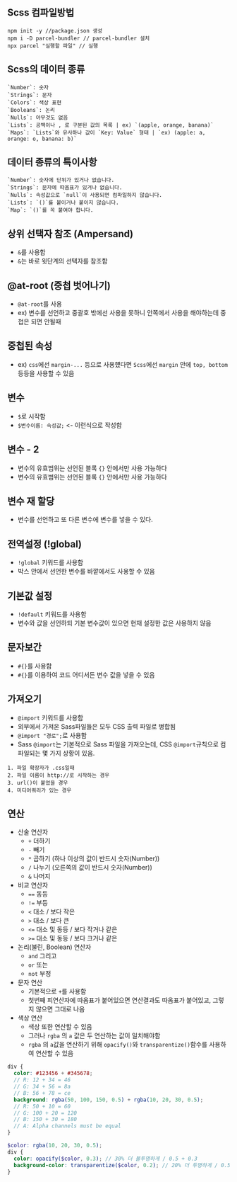 ## Scss 컴파일방법

```
npm init -y //package.json 생성
npm i -D parcel-bundler // parcel-bundler 설치
npx parcel "실행할 파일" // 실행
```

## Scss의 데이터 종류

```
`Number`: 숫자
`Strings`: 문자
`Colors`: 색상 표현
`Booleans`: 논리
`Nulls`: 아무것도 없음
`Lists`: 공백이나 , 로 구분된 값의 목록 | ex) `(apple, orange, banana)`
`Maps`: `Lists`와 유사하나 값이 `Key: Value` 형태 | `ex) (apple: a, orange: o, banana: b)`
```

## 데이터 종류의 특이사항

```
`Number`: 숫자에 단위가 있거나 없습니다.
`Strings`: 문자에 따옴표가 있거나 없습니다.
`Nulls`: 속성값으로 `null`이 사용되면 컴파일하지 않습니다.
`Lists`: `()`를 붙이거나 붙이지 않습니다.
`Map`: `()`를 꼭 붙여야 합니다.
```

## 상위 선택자 참조 (Ampersand)

- `&`를 사용함
- `&`는 바로 윗단계의 선택자를 참조함

## @at-root (중첩 벗어나기)

- `@at-root`를 사용
- ex) 변수를 선언하고 중괄호 밖에선 사용을 못하니 안쪽에서 사용을 해야하는데 중첩은 되면 안될때

## 중첩된 속성

- ex) `css`에선 `margin-...` 등으로 사용헀다면 `Scss`에선 `margin` 안에 `top, bottom` 등등을 사용할 수 있음

## 변수

- `$`로 시작함
- `$변수이름: 속성값;` <- 이런식으로 작성함

## 변수 - 2

- 변수의 유효범위는 선언된 블록 `{}` 안에서만 사용 가능하다
- 변수의 유효범위는 선언된 블록 `{}` 안에서만 사용 가능하다

## 변수 재 할당

- 변수를 선언하고 또 다른 변수에 변수를 넣을 수 있다.

## 전역설정 (!global)

- `!global` 키워드를 사용함
- 박스 안에서 선언한 변수를 바깥에서도 사용할 수 있음

## 기본값 설정

- `!default` 키워드를 사용함
- 변수와 값을 선언하되 기본 변수값이 있으면 현재 설정한 값은 사용하지 않음

## 문자보간

- `#{}`를 사용함
- `#{}`를 이용하여 코드 어디서든 변수 값을 넣을 수 있음

## 가져오기

- `@import` 키워드를 사용함
- 외부에서 가져온 Sass파일들은 모두 CSS 출력 파일로 병합됨
- `@import "경로";`로 사용함
- Sass `@import`는 기본적으로 Sass 파일을 가져오는데, CSS `@import`규칙으로 컴파일되는 몇 가지 상황이 있음.

```
1. 파일 확장자가 .css일때
2. 파일 이름이 http://로 시작하는 경우
3. url()이 붙었을 경우
4. 미디어쿼리가 있는 경우
```

## 연산

- 산술 연산자
  - `+` 더하기
  - `-` 빼기
  - `*` 곱하기 (하나 이상의 값이 반드시 숫자(Number))
  - `/` 나누기 (오른쪽의 값이 반드시 숫자(Number))
  - `&` 나머지
- 비교 연산자
  - `==` 동등
  - `!=` 부등
  - `<` 대소 / 보다 작은
  - `>` 대소 / 보다 큰
  - `<=` 대소 및 동등 / 보다 작거나 같은
  - `>=` 대소 및 동등 / 보다 크거나 같은
- 논리(불린, Boolean) 연산자
  - `and` 그리고
  - `or` 또는
  - `not` 부정
- 문자 연산
  - 기본적으로 `+`를 사용함
  - 첫번째 피연산자에 따옴표가 붙어있으면 연산결과도 따옴표가 붙어있고, 그렇지 않으면 그대로 나옴
- 색상 연산
  - 색상 또한 연산할 수 있음
  - 그러나 `rgba` 의 `a` 값은 두 연산하는 값이 일치해야함
  - `rgba` 의 `a`값을 연산하기 위해 `opacify()`와 `transparentize()`함수를 사용하여 연산할 수 있음

```scss
div {
  color: #123456 + #345678;
  // R: 12 + 34 = 46
  // G: 34 + 56 = 8a
  // B: 56 + 78 = ce
  background: rgba(50, 100, 150, 0.5) + rgba(10, 20, 30, 0.5);
  // R: 50 + 10 = 60
  // G: 100 + 20 = 120
  // B: 150 + 30 = 180
  // A: Alpha channels must be equal
}
```

```scss
$color: rgba(10, 20, 30, 0.5);
div {
  color: opacify($color, 0.3); // 30% 더 불투명하게 / 0.5 + 0.3
  background-color: transparentize($color, 0.2); // 20% 더 투명하게 / 0.5 - 0.2
}
```
